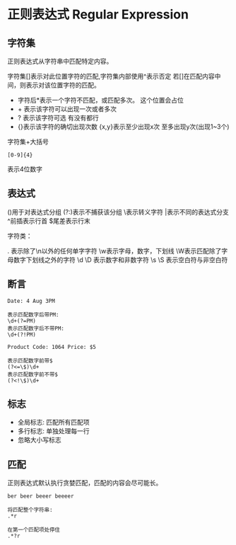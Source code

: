 # 正则表达式 Regular Expression

## 字符集

正则表达式从字符串中匹配特定内容。

字符集[]表示对此位置字符的匹配,字符集内部使用^表示否定
若[]在匹配内容中间，则表示对该位置字符的匹配。

- 字符后*表示一个字符不匹配，或匹配多次。
  这个位置会占位
- \+ 表示该字符可以出现一次或者多次
- ? 表示该字符可选 有没有都行
- {}表示该字符的确切出现次数
  {x,y}表示至少出现x次 至多出现y次(出现1~3个)

字符集+大括号
```
[0-9]{4}
```
表示4位数字

## 表达式


()用于对表达式分组
(?:)表示不捕获该分组
\表示转义字符
|表示不同的表达式分支
^前插表示行首
$尾差表示行末

字符类：

. 表示除了\n以外的任何单字字符
\w表示字母，数字，下划线
\W表示匹配除了字母数字下划线之外的字符
\d \D 表示数字和非数字符
\s \S 表示空白符与非空白符

## 断言

```
Date: 4 Aug 3PM

表示匹配数字后带PM:
\d+(?=PM)
表示匹配数字后不带PM:
\d+(?!PM)
```

```
Product Code: 1064 Price: $5

表示匹配数字前带$
(?<=\$)\d+
表示匹配数字前不带$
(?<!\$)\d+
```

## 标志

- 全局标志: 匹配所有匹配项
- 多行标志: 单独处理每一行
- 忽略大小写标志

## 匹配

正则表达式默认执行贪婪匹配，匹配的内容会尽可能长。

```
ber beer beeer beeeer

将匹配整个字符串:
.*r

在第一个匹配项处停住
.*?r
```
